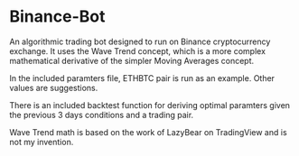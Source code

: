 # Binance-Bot

An algorithmic trading bot designed to run on Binance cryptocurrency exchange. It uses the Wave Trend concept, which is a more complex mathematical derivative of the simpler Moving Averages concept.

In the included paramters file, ETHBTC pair is run as an example. Other values are suggestions.

There is an included backtest function for deriving optimal paramters given the previous 3 days conditions and a trading pair. 

Wave Trend math is based on the work of LazyBear on TradingView and is not my invention. 
